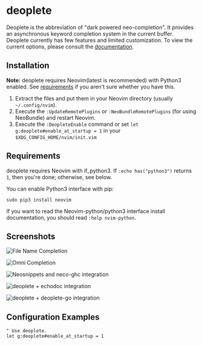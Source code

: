 deoplete
========

Deoplete is the abbreviation of "dark powered neo-completion".  It
provides an asynchronous keyword completion system in the
current buffer.  Deoplete currently has few features and limited customization.
To view the current options, please consult the
[documentation](https://github.com/Shougo/deoplete.nvim/blob/master/doc%2Fdeoplete.txt).

## Installation

**Note:** deoplete requires Neovim(latest is recommended) with Python3 enabled.
See [requirements](#requirements) if you aren't sure whether you have this.

1. Extract the files and put them in your Neovim directory
   (usually `~/.config/nvim`).
2. Execute the `:UpdateRemotePlugins` or `:NeoBundleRemotePlugins` (for using
   NeoBundle) and restart Neovim.
3. Execute the `:DeopleteEnable` command or set `let g:deoplete#enable_at_startup = 1`
   in your `$XDG_CONFIG_HOME/nvim/init.vim`

## Requirements

deoplete requires Neovim with if\_python3.
If `:echo has("python3")` returns `1`, then you're done; otherwise, see below.

You can enable Python3 interface with pip:

    sudo pip3 install neovim

If you want to read the Neovim-python/python3 interface install documentation,
you should read `:help nvim-python`.

## Screenshots

![File Name Completion](https://cloud.githubusercontent.com/assets/7141867/11717027/a99cac54-9f73-11e5-91ce-bce9274692e4.png)

![Omni Completion](https://cloud.githubusercontent.com/assets/7141867/11717030/ae809a28-9f73-11e5-8c12-79fe9c460401.png)

![Neosnippets and neco-ghc integration](https://cloud.githubusercontent.com/assets/7141867/11717032/b4159c0e-9f73-11e5-91ee-404e6390366a.png)

![deoplete + echodoc integration](https://github.com/archSeer/nvim-elixir/blob/master/autocomplete.gif)

![deoplete + deoplete-go integration](https://camo.githubusercontent.com/cfdefba43971bd44d466ead357bb296e38d7f88c/68747470733a2f2f6d656469612e67697068792e636f6d2f6d656469612f6c344b6930316d30314939424f485745302f67697068792e676966)

## Configuration Examples

```vim
" Use deoplete.
let g:deoplete#enable_at_startup = 1
```
